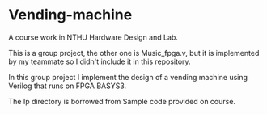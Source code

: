 # Vending-machine
A course work in NTHU Hardware Design and Lab.

This is a group project, the other one is Music_fpga.v,
but it is implemented by my teammate so I didn't include it in this repository.

In this group project I implement the design of a vending machine using Verilog that 
runs on FPGA BASYS3.

The Ip directory is borrowed from Sample code provided on course.

